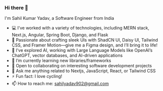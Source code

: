 ### Hi there 👋

<!--
**sahilyadav902/sahilyadav902** is a ✨ _special_ ✨ repository because its `README.md` (this file) appears on your GitHub profile.

Here are some ideas to get you started:
-->

I'm Sahil Kumar Yadav, a Software Engineer from India

<!--
- 🔭 I’m currently working on ...
-->
<!--
- 🤔 I’m looking for help with ...
-->
- 💻 I’ve worked with a variety of technologies, including MERN stack, Next.js, Angular, Spring Boot, Django, and Flask
- 🎨 Passionate about crafting sleek UIs with ShadCN UI, Daisy UI, Tailwind CSS, and Framer Motion—give me a Figma design, and I’ll bring it to life!
- 🤖 I’ve explored AI, working with Large Language Models like OpenAI’s ChatGPT, vector databases, and AI-driven applications
- 🌱 I’m currently learning new libraries/frameworks
- 👯 Open to collaborating on interesting software development projects
- 💬 Ask me anything related to Nextjs, JavaScript, React, or Tailwind CSS
- ⚡ Fun fact: I love cycling!
- 📫 How to reach me: sahilyadav902@gmail.com
